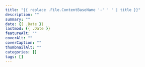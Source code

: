 ```yaml
---
title: "{{ replace .File.ContentBaseName '-' ' ' | title }}"
description: ""
summary: ""
date: {{ .Date }}
lastmod: {{ .Date }}
featureAlt: ""
coverAlt: ""
coverCaption: ""
thumbnailAlt: ""
categories: []
tags: []
---
```

